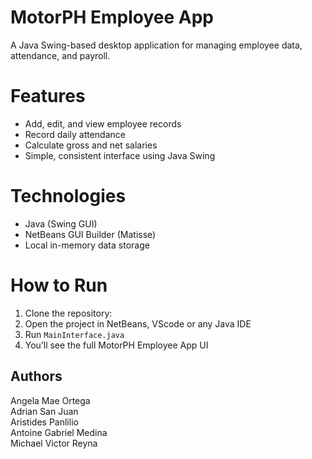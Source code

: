 # MotorPH Employee App

A Java Swing-based desktop application for managing employee data, attendance, and payroll.

# Features
- Add, edit, and view employee records
- Record daily attendance
- Calculate gross and net salaries
- Simple, consistent interface using Java Swing

# Technologies
- Java (Swing GUI)
- NetBeans GUI Builder (Matisse)
- Local in-memory data storage

# How to Run
1. Clone the repository:
2. Open the project in NetBeans, VScode or any Java IDE
2. Run `MainInterface.java`
3. You’ll see the full MotorPH Employee App UI

## Authors
  Angela Mae Ortega<br />
  Adrian San Juan<br />
  Aristides Panlilio<br />
  Antoine Gabriel Medina<br />
  Michael Victor Reyna<br />

